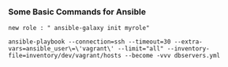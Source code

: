 ### Some Basic Commands for Ansible



`new role : " ansible-galaxy init myrole"`


`ansible-playbook --connection=ssh --timeout=30 --extra-vars=ansible_user\=\'vagrant\' --limit="all" --inventory-file=inventory/dev/vagrant/hosts --become -vvv dbservers.yml`
